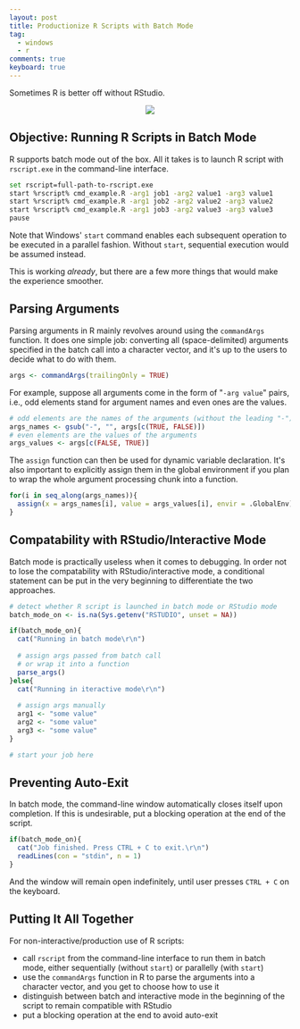 ```yaml
---
layout: post
title: Productionize R Scripts with Batch Mode
tag:
  - windows
  - r
comments: true
keyboard: true
---
```


Sometimes R is better off without RStudio.

<div align="center">
  <img src="https://shawenyao.github.io/R/images/cmd_example.png" />
</div>

## Objective: Running R Scripts in Batch Mode
R supports batch mode out of the box. All it takes is to launch R script with `rscript.exe` in the command-line interface.
```bash
set rscript=full-path-to-rscript.exe
start %rscript% cmd_example.R -arg1 job1 -arg2 value1 -arg3 value1
start %rscript% cmd_example.R -arg1 job2 -arg2 value2 -arg3 value2
start %rscript% cmd_example.R -arg1 job3 -arg2 value3 -arg3 value3
pause
```
Note that Windows' `start` command enables each subsequent operation to be executed in a parallel fashion. Without `start`, sequential execution would be assumed instead.

This is working *already*, but there are a few more things that would make the experience smoother.

## Parsing Arguments
Parsing arguments in R mainly revolves around using the `commandArgs` function. It does one simple job: converting all (space-delimited) arguments specified in the batch call into a character vector, and it's up to the users to decide what to do with them.
```r
args <- commandArgs(trailingOnly = TRUE)
```

For example, suppose all arguments come in the form of "`-arg value`" pairs, i.e., odd elements stand for argument names and even ones are the values.
```r
# odd elements are the names of the arguments (without the leading "-")
args_names <- gsub("-", "", args[c(TRUE, FALSE)])
# even elements are the values of the arguments
args_values <- args[c(FALSE, TRUE)]
```

The `assign` function can then be used for dynamic variable declaration. It's also important to explicitly assign them in the global environment if you plan to wrap the whole argument processing chunk into a function.
```r
for(i in seq_along(args_names)){
  assign(x = args_names[i], value = args_values[i], envir = .GlobalEnv)
}
```
  
## Compatability with RStudio/Interactive Mode
Batch mode is practically useless when it comes to debugging. In order not to lose the compatability with RStudio/interactive mode, a conditional statement can be put in the very beginning to differentiate the two approaches.
```r
# detect whether R script is launched in batch mode or RStudio mode
batch_mode_on <- is.na(Sys.getenv("RSTUDIO", unset = NA))

if(batch_mode_on){
  cat("Running in batch mode\r\n")
  
  # assign args passed from batch call
  # or wrap it into a function
  parse_args()
}else{
  cat("Running in iteractive mode\r\n")
  
  # assign args manually
  arg1 <- "some value"
  arg2 <- "some value"
  arg3 <- "some value"
}

# start your job here
```

## Preventing Auto-Exit
In batch mode, the command-line window automatically closes itself upon completion. If this is undesirable, put a blocking operation at the end of the script.
```r
if(batch_mode_on){
  cat("Job finished. Press CTRL + C to exit.\r\n")
  readLines(con = "stdin", n = 1)
}
```

And the window will remain open indefinitely, until user presses `CTRL + C` on the keyboard.

## Putting It All Together
For non-interactive/production use of R scripts:
* call `rscript` from the command-line interface to run them in batch mode, either sequentially (without `start`) or parallelly (with `start`)
* use the `commandArgs` function in R to parse the arguments into a character vector, and you get to choose how to use it
* distinguish between batch and interactive mode in the beginning of the script to remain compatible with RStudio
* put a blocking operation at the end to avoid auto-exit
